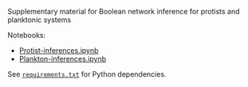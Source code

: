 
Supplementary material for Boolean network inference for protists and planktonic systems

Notebooks:
* [Protist-inferences.ipynb](Protist-Inferences.ipynb)
* [Plankton-inferences.ipynb](Plankton-Inferences.ipynb)

See [`requirements.txt`](requirements.txt) for Python dependencies.
